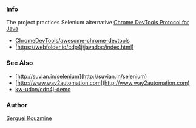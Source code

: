 ### Info

The project practices Selenium alternative [Chrome DevTools Protocol for Java](https://github.com/webfolderio/cdp4j)

  * [ChromeDevTools/awesome-chrome-devtools](https://github.com/ChromeDevTools/awesome-chrome-devtools)
  * [https://webfolder.io/cdp4j/javadoc/index.html]

### See Also
  * [http://suvian.in/selenium](http://suvian.in/selenium)
  * [http://www.way2automation.com](http://www.way2automation.com)
  * [kw-udon/cdp4j-demo](https://github.com/kw-udon/cdp4j-demo)

### Author
[Serguei Kouzmine](kouzmine_serguei@yahoo.com)

